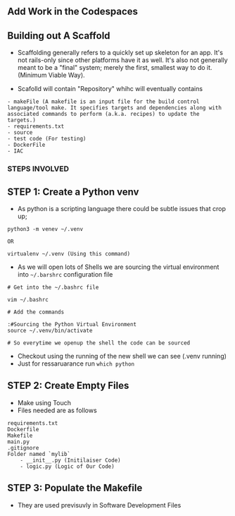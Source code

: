 ## Add Work in the Codespaces

## Building out A Scaffold 

- Scaffolding generally refers to a quickly set up skeleton for an app. It's not rails-only since other platforms have it as well. It's also not generally meant to be a "final" system; merely the first, smallest way to do it. (Minimum Viable Way).

- Scafolld will contain "Repository" whihc will eventually contains
```
- makeFile (A makefile is an input file for the build control language/tool make. It specifies targets and dependencies along with associated commands to perform (a.k.a. recipes) to update the targets.)
- requirements.txt
- source
- test code (For testing)
- DockerFile 
- IAC
```

### STEPS INVOLVED

## STEP 1: Create a Python venv
- As python is a scripting language there could be subtle issues that crop up; 
```
python3 -m venev ~/.venv

OR

virtualenv ~/.venv (Using this command)
```


- As we will open lots of Shells we are sourcing the virtual environment into `~/.barshrc` configuration file
```
# Get into the ~/.bashrc file

vim ~/.bashrc

# Add the commands

:#Sourcing the Python Virtual Environment
source ~/.venv/bin/activate

# So everytime we openup the shell the code can be sourced
```

- Checkout using the running of the new shell we can see (.venv running) 
- Just for ressaruarance run `which python`

## STEP 2: Create Empty Files

- Make using Touch
- Files needed are as follows
```
requirements.txt
Dockerfile
Makefile
main.py
.gitignore
Folder named `mylib`
    - __init__.py (Initilaiser Code)
    - logic.py (Logic of Our Code)

```

## STEP 3: Populate the Makefile

- They are used previsuvly in Software Development Files

